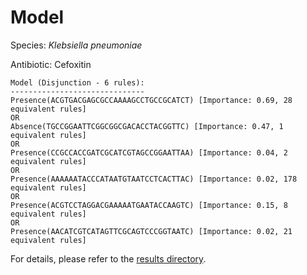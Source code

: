 
# Model

Species: *Klebsiella pneumoniae*

Antibiotic: Cefoxitin

```
Model (Disjunction - 6 rules):
------------------------------
Presence(ACGTGACGAGCGCCAAAAGCCTGCCGCATCT) [Importance: 0.69, 28 equivalent rules]
OR
Absence(TGCCGGAATTCGGCGGCGACACCTACGGTTC) [Importance: 0.47, 1 equivalent rules]
OR
Presence(CCGCCACCGATCGCATCGTAGCCGGAATTAA) [Importance: 0.04, 2 equivalent rules]
OR
Presence(AAAAAATACCCATAATGTAATCCTCACTTAC) [Importance: 0.02, 178 equivalent rules]
OR
Presence(ACGTCCTAGGACGAAAAATGAATACCAAGTC) [Importance: 0.15, 8 equivalent rules]
OR
Presence(AACATCGTCATAGTTCGCAGTCCCGGTAATC) [Importance: 0.02, 21 equivalent rules]

```

For details, please refer to the [results directory](../../../../../results/scm_b/klebsiella%20pneumoniae/cefoxitin/repeat_3/).

